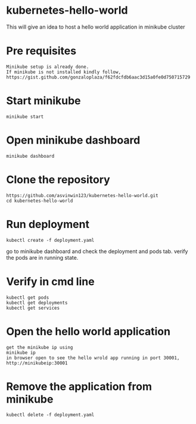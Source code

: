 # kubernetes-hello-world
This will give an idea to host a hello world application in minikube cluster

# Pre requisites
```
Minikube setup is already done.
If minikube is not installed kindly follow,
https://gist.github.com/gonzaloplaza/f62fdcfdb6aac3d15a0fe0d750715729
```

# Start minikube
```
minikube start
```

# Open minikube dashboard
```
minikube dashboard
```

# Clone the repository
```
https://github.com/asvinwin123/kubernetes-hello-world.git
cd kubernetes-hello-world
```

# Run deployment
```
kubectl create -f deployment.yaml
```

go to minikube dashboard and check the deployment and pods tab. verify the pods are in running state.

# Verify in cmd line
```
kubectl get pods
kubectl get deployments
kubectl get services
```

# Open the hello world application
```
get the minikube ip using
minikube ip
in browser open to see the hello wrold app running in port 30001, 
http://minikubeip:30001
```

# Remove the application from minikube
```
kubectl delete -f deployment.yaml
```
